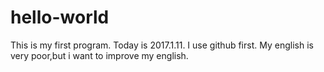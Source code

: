 # hello-world
This is my first program.
Today is 2017.1.11. I use github first. My english is very poor,but i want to improve my english. 
